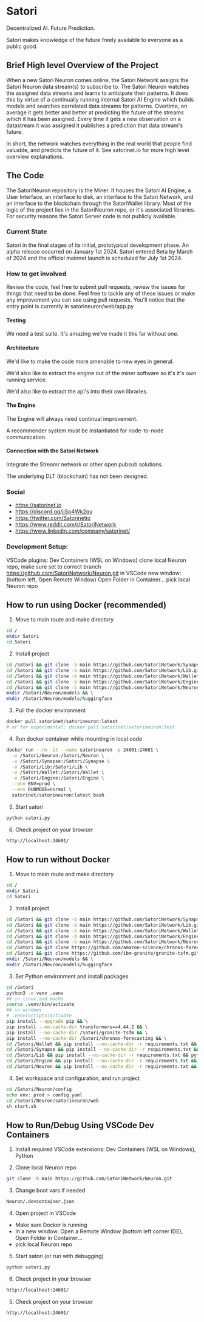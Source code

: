 # Satori

Decentralized AI. Future Prediction.

Satori makes knowledge of the future freely available to everyone as a public good.

## Brief High level Overview of the Project

When a new Satori Neuron comes online, the Satori Network assigns the Satori Neuron data stream(s) to subscribe to. The Satori Neuron watches the assigned data streams and learns to anticipate their patterns. It does this by virtue of a continually running internal Satori AI Engine which builds models and searches correlated data streams for patterns. Overtime, on average it gets better and better at predicting the future of the streams which it has been assigned. Every time it gets a new observation on a datastream it was assigned it publishes a prediction that data stream's future.

In short, the network watches everything in the real world that people find valuable, and predicts the future of it. See satorinet.io for more high level overview explanations.

## The Code

The SatoriNeuron repository is the Miner. It houses the Satori AI Engine, a User Interface, an interface to disk, an interface to the Satori Network, and an interface to the blockchain through the SatoriWallet library. Most of the logic of the project lies in the SatoriNeuron repo, or it's associated libraries. For security reasons the Satori Server code is not publicly available.

### Current State

Satori in the final stages of its initial, prototypical development phase. An alpha release occurred on January 1st 2024. Satori entered Beta by March of 2024 and the official mainnet launch is scheduled for July 1st 2024.

### How to get involved

Review the code, feel free to submit pull requests, review the issues for things that need to be done.
Feel free to tackle any of these issues or make any improvement you can see using pull requests. You'll notice that the entry point is currently in satorineuron/web/app.py

#### Testing

We need a test suite. It's amazing we've made it this far without one.

#### Architecture

We'd like to make the code more amenable to new eyes in general.

We'd also like to extract the engine out of the miner software so it's it's own running service.

We'd also like to extract the api's into their own libraries.

#### The Engine

The Engine will always need continual improvement.

A recommender system must be instantiated for node-to-node communication.

#### Connection with the Satori Network

Integrate the Streamr network or other open pubsub solutions.

The underlying DLT (blockchain) has not been designed.

### Social

- <https://satorinet.io>
- <https://discord.gg/jjSp4Wk2qy>
- <https://twitter.com/Satorinetio>
- <https://www.reddit.com/r/SatoriNetwork>
- <https://www.linkedin.com/company/satorinet/>


### Development Setup:

VSCode plugins: Dev Containers (WSL on Windows)
clone local Neuron repo, make sure set to correct branch
https://github.com/SatoriNetwork/Neuron.git
in VSCode new window:
(bottom left, Open Remote Window) Open Folder in Container...
pick local Neuron repo

## How to run using Docker (recommended)

1. Move to main route and make directory
```bash
cd /
mkdir Satori
cd Satori
```

2. Install project
```bash
cd /Satori && git clone -b main https://github.com/SatoriNetwork/Synapse.git && \
cd /Satori && git clone -b main https://github.com/SatoriNetwork/Lib.git && \
cd /Satori && git clone -b main https://github.com/SatoriNetwork/Wallet.git && \
cd /Satori && git clone -b main https://github.com/SatoriNetwork/Engine.git && \
cd /Satori && git clone -b main https://github.com/SatoriNetwork/Neuron.git && \
mkdir /Satori/Neuron/models && \
mkdir /Satori/Neuron/models/huggingface
```

3. Pull the docker environment
```bash
docker pull satorinet/satorineuron:latest
# or for experimental: docker pull satorinet/satorineuron:test
```

4. Run docker container while mounting in local code
```bash
docker run --rm -it --name satorineuron -p 24601:24601 \
  -v /Satori/Neuron:/Satori/Neuron \
  -v /Satori/Synapse:/Satori/Synapse \
  -v /Satori/Lib:/Satori/Lib \
  -v /Satori/Wallet:/Satori/Wallet \
  -v /Satori/Engine:/Satori/Engine \
  --env ENV=prod \
  --env RUNMODE=normal \
  satorinet/satorineuron:latest bash
```

5. Start satori
```bash
python satori.py
```

6. Check project on your browser
```bash
http://localhost:24601/
```

## How to run without Docker

1. Move to main route and make directory
```bash
cd /
mkdir Satori
cd Satori
```

2. Install project
```bash
cd /Satori && git clone -b main https://github.com/SatoriNetwork/Synapse.git && \
cd /Satori && git clone -b main https://github.com/SatoriNetwork/Lib.git && \
cd /Satori && git clone -b main https://github.com/SatoriNetwork/Wallet.git && \
cd /Satori && git clone -b main https://github.com/SatoriNetwork/Engine.git && \
cd /Satori && git clone -b main https://github.com/SatoriNetwork/Neuron.git && \
cd /Satori && git clone https://github.com/amazon-science/chronos-forecasting.git && \
cd /Satori && git clone https://github.com/ibm-granite/granite-tsfm.git && \
mkdir /Satori/Neuron/models && \
mkdir /Satori/Neuron/models/huggingface
```

3. Set Python environment and install packages
```bash
cd /Satori
python3 -m venv .venv
## in linux and macOs
source .venv/bin/activate
## in windows
# .venv\Scripts\activate
pip install --upgrade pip && \
pip install --no-cache-dir transformers==4.44.2 && \
pip install --no-cache-dir /Satori/granite-tsfm && \
pip install --no-cache-dir /Satori/chronos-forecasting && \
cd /Satori/Wallet && pip install --no-cache-dir -r requirements.txt && python setup.py develop && \
cd /Satori/Synapse && pip install --no-cache-dir -r requirements.txt && python setup.py develop && \
cd /Satori/Lib && pip install --no-cache-dir -r requirements.txt && python setup.py develop && \
cd /Satori/Engine && pip install --no-cache-dir -r requirements.txt && python setup.py develop && \
cd /Satori/Neuron && pip install --no-cache-dir -r requirements.txt && python setup.py develop
```

4. Set workspace and configuration, and run project
```bash
cd /Satori/Neuron/config
echo env: prod > config.yaml
cd /Satori/Neuron/satorineuron/web
sh start.sh
```


## How to Run/Debug Using VSCode Dev Containers

1. Install required VSCode extensions: Dev Containers (WSL on Windows), Python

2. Clone local Neuron repo
```bash
git clone -b main https://github.com/SatoriNetwork/Neuron.git
```

3. Change boot vars if needed
```bash
Neuron/.devcontainer.json
```

4. Open project in VSCode
 - Make sure Docker is running
 - In a new window: Open a Remote Window (bottom left corner IDE), Open Folder in Container...
 - pick local Neuron repo

5. Start satori (or run with debugging)
```bash
python satori.py
```

6. Check project in your browser
```bash
http://localhost:24601/
```

5. Check project on your browser
```bash
http://localhost:24601/
```
